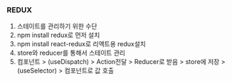 ### REDUX

1. 스테이트를 관리하기 위한 수단
2. npm install redux로 먼저 설치
3. npm install react-redux로 리액트용 redux설치
4. store와 reducer를 통해서 스테이트 관리
5. 컴포넌트 > (useDispatch) > Action전달 > Reducer로 받음 > store에 저장 > (useSelector) > 컴포넌트로 값 호출
